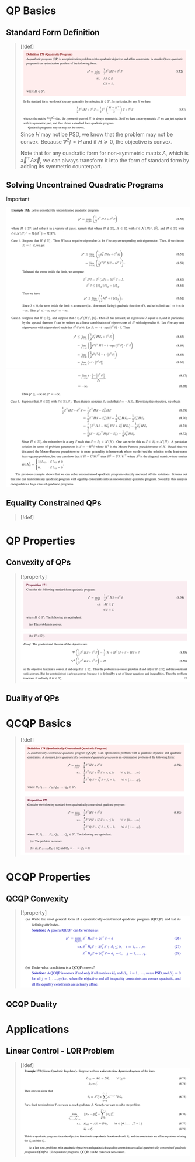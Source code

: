 # QP Basics
## Standard Form Definition
> [!def]
> ![](2_Quadratic_Programs.assets/image-20231214102733998.png)
> Since $H$ may not be PSD, we know that the problem may not be convex. Because $\nabla^2f=H$ and if $H\succeq 0$, the objective is convex.
> 
> Note that for any quadratic form for non-symmetric matrix $A$, which is $\vec{x}^{\top}A\vec{x}$, we can always transform it into the form of standard form by adding its symmetric counterpart. 


## Solving Uncontrained Quadratic Programs
> [!important]
> ![](2_Quadratic_Programs.assets/image-20231214104805273.png)![](2_Quadratic_Programs.assets/image-20231214104820958.png)


## Equality Constrained QPs
> [!def]
> 



# QP Properties
## Convexity of QPs
> [!property]
> ![](2_Quadratic_Programs.assets/image-20231214103023579.png)![](2_Quadratic_Programs.assets/image-20231214103028668.png)


## Duality of QPs
> 



# QCQP Basics
> [!def]
> ![](QCQPs.assets/image-20231216231641094.png)


# QCQP Properties
## QCQP Convexity
> [!property]
> ![](2_Quadratic_Programs.assets/image-20240125220929759.png)



## QCQP Duality




# Applications
## Linear Control - LQR Problem
> [!def]
> ![](2_Quadratic_Programs.assets/image-20231214103528914.png)


